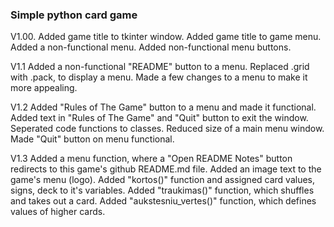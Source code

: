 ### Simple python card game

V1.00.
Added game title to tkinter window.
Added game title to game menu.
Added a non-functional menu.
Added non-functional menu buttons.

V1.1
Added a non-functional "README" button to a menu.
Replaced .grid with .pack, to display a menu.
Made a few changes to a menu to make it more appealing.

V1.2
Added "Rules of The Game" button to a menu and made it functional.
Added text in "Rules of The Game" and "Quit" button to exit the window.
Seperated code functions to classes.
Reduced size of a main menu window.
Made "Quit" button on menu functional.

V1.3
Added a menu function, where a "Open README Notes" button redirects to this game's github README.md file.
Added an image text to the game's menu (logo).
Added "kortos()" function and assigned card values, signs, deck to it's variables.
Added "traukimas()" function, which shuffles and takes out a card.
Added "aukstesniu_vertes()" function, which defines values of higher cards.

